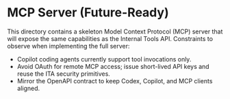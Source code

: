 # MCP Server (Future-Ready)

This directory contains a skeleton Model Context Protocol (MCP) server that will expose the same capabilities as the Internal
Tools API. Constraints to observe when implementing the full server:

- Copilot coding agents currently support tool invocations only.
- Avoid OAuth for remote MCP access; issue short-lived API keys and reuse the ITA security primitives.
- Mirror the OpenAPI contract to keep Codex, Copilot, and MCP clients aligned.
